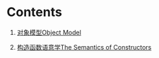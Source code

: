 
# Contents

1. [对象模型Object Model](./01-object-lessons/README.md)

1. [构造函数语意学The Semantics of Constructors](./02-semantics-of-constructors/READEME.md)

